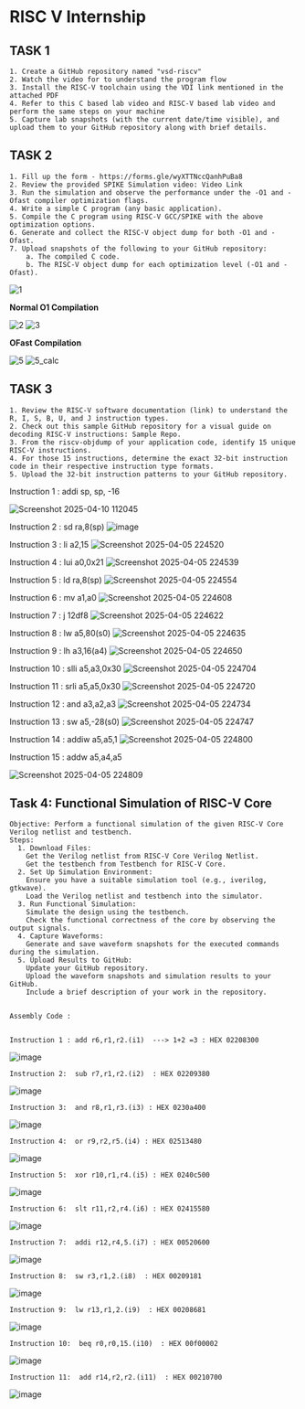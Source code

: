 # RISC V Internship 

  ## TASK 1 
    1. Create a GitHub repository named "vsd-riscv" 
    2. Watch the video for to understand the program flow 
    3. Install the RISC-V toolchain using the VDI link mentioned in the attached PDF  
    4. Refer to this C based lab video and RISC-V based lab video and perform the same steps on your machine 
    5. Capture lab snapshots (with the current date/time visible), and upload them to your GitHub repository along with brief details. 

  ## TASK 2 
    1. Fill up the form - https://forms.gle/wyXTTNccQanhPuBa8  
    2. Review the provided SPIKE Simulation video: Video Link 
    3. Run the simulation and observe the performance under the -O1 and -Ofast compiler optimization flags. 
    4. Write a simple C program (any basic application). 
    5. Compile the C program using RISC-V GCC/SPIKE with the above optimization options. 
    6. Generate and collect the RISC-V object dump for both -O1 and -Ofast. 
    7. Upload snapshots of the following to your GitHub repository: 
        a. The compiled C code. 
        b. The RISC-V object dump for each optimization level (-O1 and -Ofast). 

![1](https://github.com/user-attachments/assets/7fb467d8-8ba4-4c11-add4-a25e1f8b2b99)

**Normal O1 Compilation**

![2](https://github.com/user-attachments/assets/1b3511e4-5e8f-4479-9fbd-e6ec9d069236)
![3](https://github.com/user-attachments/assets/00fab5d7-a080-43b4-8d58-0f25d0fbb328)

**OFast Compilation**


![5](https://github.com/user-attachments/assets/47cecfc8-0e38-4bfd-9a87-855597261789)
![5_calc](https://github.com/user-attachments/assets/b27aa13d-c6ec-4c68-8b5b-b68c09dd92b6)

  ## TASK 3  
    1. Review the RISC-V software documentation (link) to understand the R, I, S, B, U, and J instruction types. 
    2. Check out this sample GitHub repository for a visual guide on decoding RISC-V instructions: Sample Repo. 
    3. From the riscv-objdump of your application code, identify 15 unique RISC-V instructions. 
    4. For those 15 instructions, determine the exact 32-bit instruction code in their respective instruction type formats. 
    5. Upload the 32-bit instruction patterns to your GitHub repository. 
    
Instruction 1   : addi sp, sp, -16  
   
![Screenshot 2025-04-10 112045](https://github.com/user-attachments/assets/a6a914b3-ea53-49ac-9ec4-45e7696adf0d)
    
Instruction 2     :	sd	ra,8(sp) 
    ![image](https://github.com/user-attachments/assets/f0c8655d-6b22-4c9c-8e43-8dad8aba79aa)
	
Instruction 3	    : li	a2,15 
	![Screenshot 2025-04-05 224520](https://github.com/user-attachments/assets/5f155c5b-1e4f-4beb-b00f-220a7dbc97f0)

Instruction 4	    : lui	a0,0x21 
	![Screenshot 2025-04-05 224539](https://github.com/user-attachments/assets/7c23bf27-6295-4453-abb0-4137ec475ae1)

Instruction 5	    : ld	ra,8(sp) 
	![Screenshot 2025-04-05 224554](https://github.com/user-attachments/assets/e3addf08-eb07-4d1a-b3a9-f3c45fad6479)
		
Instruction 6	    : mv	a1,a0 
	![Screenshot 2025-04-05 224608](https://github.com/user-attachments/assets/2444f236-74c0-4034-8712-f41a6558c5c1)

Instruction 7	    : j 12df8 
	![Screenshot 2025-04-05 224622](https://github.com/user-attachments/assets/33b64723-0f7c-4e1a-834e-c4ace4a4ee95)

Instruction 8	    : lw  a5,80(s0) 
	![Screenshot 2025-04-05 224635](https://github.com/user-attachments/assets/3186ccf1-3bdc-43a5-a2f7-e78e7ab1874f)

Instruction 9	    : lh a3,16(a4) 
	![Screenshot 2025-04-05 224650](https://github.com/user-attachments/assets/1a05da89-1384-4a8d-8c02-ff975a0360f8)

Instruction 10	  : slli a5,a3,0x30 
	![Screenshot 2025-04-05 224704](https://github.com/user-attachments/assets/87c951cb-16f1-4c51-bae8-289cf662c51f)

Instruction 11	  : srli  a5,a5,0x30
	![Screenshot 2025-04-05 224720](https://github.com/user-attachments/assets/92d4f6a5-a3f8-4e47-a4c8-378c706c773f)

Instruction 12	  : and  a3,a2,a3 
	![Screenshot 2025-04-05 224734](https://github.com/user-attachments/assets/d2244559-13ae-434d-900c-efa378cd6f7c)

Instruction 13	  : sw  a5,-28(s0) 
	![Screenshot 2025-04-05 224747](https://github.com/user-attachments/assets/75284f02-1cac-4923-b5ff-6874ecaf5a40)

Instruction 14	  : addiw a5,a5,1 
	![Screenshot 2025-04-05 224800](https://github.com/user-attachments/assets/6b4d0df5-852c-49cb-b578-396340189094)

Instruction 15	  : addw  a5,a4,a5

   ![Screenshot 2025-04-05 224809](https://github.com/user-attachments/assets/4f5ef5b8-9ecd-433b-8da8-850f0d155899)


 ## Task 4: Functional Simulation of RISC-V Core 

    Objective: Perform a functional simulation of the given RISC-V Core Verilog netlist and testbench. 
    Steps: 
      1. Download Files: 
        Get the Verilog netlist from RISC-V Core Verilog Netlist. 
        Get the testbench from Testbench for RISC-V Core. 
      2. Set Up Simulation Environment: 
        Ensure you have a suitable simulation tool (e.g., iverilog, gtkwave). 
        Load the Verilog netlist and testbench into the simulator. 
      3. Run Functional Simulation: 
        Simulate the design using the testbench.
        Check the functional correctness of the core by observing the output signals.
      4. Capture Waveforms:
        Generate and save waveform snapshots for the executed commands during the simulation.
      5. Upload Results to GitHub:
        Update your GitHub repository.
        Upload the waveform snapshots and simulation results to your GitHub.
        Include a brief description of your work in the repository.
 

    Assembly Code : 

    
	Instruction 1 : add r6,r1,r2.(i1)  ---> 1+2 =3 : HEX 02208300

![image](https://github.com/user-attachments/assets/93b7d80d-a80e-4cbf-960c-b6fa5ef9d6c9)

	Instruction 2:  sub r7,r1,r2.(i2)  : HEX 02209380
 ![image](https://github.com/user-attachments/assets/85a67340-1745-418c-b85e-8a810486e316)

	Instruction 3:  and r8,r1,r3.(i3) : HEX 0230a400
 ![image](https://github.com/user-attachments/assets/e6641b77-8a86-4f1d-a63f-bdf97a7c3a26)

	Instruction 4:  or r9,r2,r5.(i4) : HEX 02513480
 ![image](https://github.com/user-attachments/assets/b12cdcc2-11f1-4060-bd27-9a4356666610)

	Instruction 5:  xor r10,r1,r4.(i5) : HEX 0240c500
 ![image](https://github.com/user-attachments/assets/5c80275e-7472-4d9b-aa82-49d24ab25006)

	Instruction 6:  slt r11,r2,r4.(i6) : HEX 02415580
 ![image](https://github.com/user-attachments/assets/b937067f-f18f-4039-ac28-206d00ffb048)

	Instruction 7:  addi r12,r4,5.(i7) : HEX 00520600
 ![image](https://github.com/user-attachments/assets/17caa61f-0a35-4364-934e-c1e285ed2473)

	Instruction 8:  sw r3,r1,2.(i8)  : HEX 00209181
 ![image](https://github.com/user-attachments/assets/a8e96a85-6031-4de4-b835-175d487d816b)

	Instruction 9:  lw r13,r1,2.(i9)  : HEX 00208681
 ![image](https://github.com/user-attachments/assets/6312726c-8e3e-4de7-a2f6-3888f1f96439)

	Instruction 10:  beq r0,r0,15.(i10)  : HEX 00f00002
 ![image](https://github.com/user-attachments/assets/5b235e79-e4c6-4464-b199-ead5fc46a79f)

	Instruction 11:  add r14,r2,r2.(i11)  : HEX 00210700
 ![image](https://github.com/user-attachments/assets/9d99dd25-7784-4e0f-b042-4b0042068bba)

